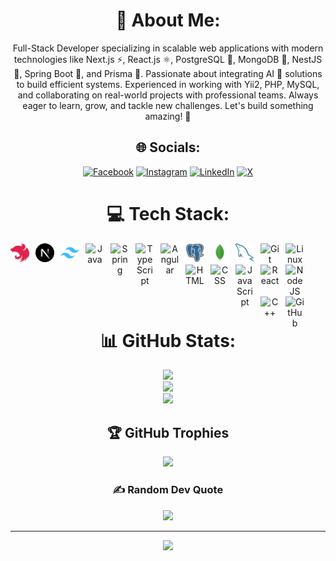 <div align="center">

# 💫 About Me:
Full-Stack Developer specializing in scalable web applications with modern technologies like Next.js ⚡, React.js ⚛️, PostgreSQL 🐘, MongoDB 🍃, NestJS 🔴, Spring Boot 🌱, and Prisma 🔷. Passionate about integrating AI 🤖 solutions to build efficient systems. Experienced in working with Yii2, PHP, MySQL, and collaborating on real-world projects with professional teams. Always eager to learn, grow, and tackle new challenges. Let's build something amazing! 🚀

## 🌐 Socials:
[![Facebook](https://img.shields.io/badge/Facebook-%231877F2.svg?logo=Facebook&logoColor=white)](https://facebook.com/Omar_Maysara) 
[![Instagram](https://img.shields.io/badge/Instagram-%23E4405F.svg?logo=Instagram&logoColor=white)](https://instagram.com/omar_maysara02) 
[![LinkedIn](https://img.shields.io/badge/LinkedIn-%230077B5.svg?logo=linkedin&logoColor=white)](https://www.linkedin.com/in/omar-abusahmoud-2622b0330/) 
[![X](https://img.shields.io/badge/X-black.svg?logo=X&logoColor=white)](https://x.com/omar_maysara2)

# 💻 Tech Stack:
<img align="left" alt="Java" width="30px" style="padding-right:10px;" src="https://github.com/devicons/devicon/blob/v2.16.0/icons/nestjs/nestjs-original.svg?short_path=4bec846"/>
<img align="left" alt="Java" width="30px" style="padding-right:10px;" src="https://github.com/devicons/devicon/blob/v2.16.0/icons/nextjs/nextjs-original.svg"/>
<img align="left" alt="Java" width="30px" style="padding-right:10px;" src="https://github.com/devicons/devicon/blob/v2.16.0/icons/tailwindcss/tailwindcss-original.svg?short_path=83a13ff"/>
<img align="left" alt="Java" width="30px" style="padding-right:10px;" src="https://cdn.jsdelivr.net/gh/devicons/devicon/icons/java/java-original.svg"/>
<img align="left" alt="Spring" width="30px" style="padding-right:10px;" src="https://cdn.jsdelivr.net/gh/devicons/devicon/icons/spring/spring-original.svg" />
<img align="left" alt="TypeScript" width="30px" style="padding-right:10px;" src="https://cdn.jsdelivr.net/gh/devicons/devicon/icons/typescript/typescript-plain.svg" />
<img align="left" alt="Angular" width="30px" style="padding-right:10px;" src="https://cdn.jsdelivr.net/gh/devicons/devicon/icons/angularjs/angularjs-plain.svg" />
<img align="left" alt="Java" width="30px" style="padding-right:10px;" src="https://github.com/devicons/devicon/blob/v2.16.0/icons/postgresql/postgresql-original.svg"/>
<img align="left" alt="Java" width="30px" style="padding-right:10px;" src="https://github.com/devicons/devicon/blob/v2.16.0/icons/mongodb/mongodb-original.svg"/>
<img align="left" alt="Java" width="30px" style="padding-right:10px;" src="https://github.com/devicons/devicon/blob/v2.16.0/icons/mysql/mysql-original.svg"/>
<img align="left" alt="Git" width="30px" style="padding-right:10px;" src="https://cdn.jsdelivr.net/gh/devicons/devicon/icons/git/git-original.svg" />
<img align="left" alt="Linux" width="30px" style="padding-right:10px;" src="https://cdn.jsdelivr.net/gh/devicons/devicon/icons/linux/linux-original.svg" />
<img align="left" alt="HTML" width="30px" style="padding-right:10px;" src="https://cdn.jsdelivr.net/gh/devicons/devicon/icons/html5/html5-plain.svg" />
<img align="left" alt="CSS" width="30px" style="padding-right:10px;" src="https://cdn.jsdelivr.net/gh/devicons/devicon/icons/css3/css3-plain.svg" />
<img align="left" alt="JavaScript" width="30px" style="padding-right:10px;" src="https://cdn.jsdelivr.net/gh/devicons/devicon/icons/javascript/javascript-plain.svg" />
<img align="left" alt="React" width="30px" style="padding-right:10px;" src="https://cdn.jsdelivr.net/gh/devicons/devicon/icons/react/react-original.svg" />
<img align="left" alt="NodeJS" width="30px" style="padding-right:10px;" src="https://cdn.jsdelivr.net/gh/devicons/devicon/icons/nodejs/nodejs-original.svg" />
<img align="left" alt="C++" width="30px" style="padding-right:10px;" src="https://cdn.jsdelivr.net/gh/devicons/devicon/icons/cplusplus/cplusplus-line.svg" />
<img align="left" alt="GitHub" width="30px" style="padding-right:10px;" src="https://cdn.jsdelivr.net/gh/devicons/devicon/icons/github/github-original.svg" />

<br/>

# 📊 GitHub Stats:
![](https://github-readme-stats.vercel.app/api?username=CodeArmour&theme=shadow_blue&hide_border=true&include_all_commits=true&count_private=true)<br/>
![](https://github-readme-streak-stats.herokuapp.com/?user=CodeArmour&theme=shadow_blue&hide_border=true)<br/>
![](https://github-readme-stats.vercel.app/api/top-langs/?username=CodeArmour&theme=shadow_blue&hide_border=true&include_all_commits=true&count_private=true&layout=compact)

## 🏆 GitHub Trophies
![](https://github-profile-trophy.vercel.app/?username=CodeArmour&theme=shadow_blue&no-frame=true&no-bg=true&margin-w=4)

### ✍️ Random Dev Quote
![](https://quotes-github-readme.vercel.app/api?type=horizontal&theme=radical)

---
[![](https://visitcount.itsvg.in/api?id=CodeArmour&icon=2&color=2)](https://visitcount.itsvg.in)

</div>
